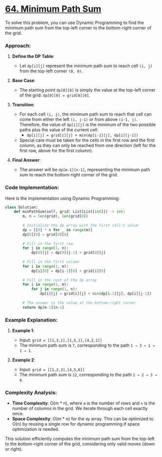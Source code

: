 # [64. Minimum Path Sum](https://leetcode.com/problems/minimum-path-sum/description/)

To solve this problem, you can use Dynamic Programming to find the minimum path sum from the top-left corner to the bottom-right corner of the grid.

### Approach:

1. **Define the DP Table**:
   - Let `dp[i][j]` represent the minimum path sum to reach cell `(i, j)` from the top-left corner `(0, 0)`.

2. **Base Case**:
   - The starting point `dp[0][0]` is simply the value at the top-left corner of the grid: `dp[0][0] = grid[0][0]`.

3. **Transition**:
   - For each cell `(i, j)`, the minimum path sum to reach that cell can come from either the left `(i, j-1)` or from above `(i-1, j)`. Therefore, the value of `dp[i][j]` is the minimum of the two possible paths plus the value of the current cell:
     - `dp[i][j] = grid[i][j] + min(dp[i-1][j], dp[i][j-1])`
   - Special care must be taken for the cells in the first row and the first column, as they can only be reached from one direction (left for the first row, above for the first column).

4. **Final Answer**:
   - The answer will be `dp[m-1][n-1]`, representing the minimum path sum to reach the bottom-right corner of the grid.

### Code Implementation:

Here is the implementation using Dynamic Programming:

```python
class Solution:
    def minPathSum(self, grid: List[List[int]]) -> int:
        m, n = len(grid), len(grid[0])
        
        # Initialize the dp array with the first cell's value
        dp = [[0] * n for _ in range(m)]
        dp[0][0] = grid[0][0]
        
        # Fill in the first row
        for j in range(1, n):
            dp[0][j] = dp[0][j-1] + grid[0][j]
        
        # Fill in the first column
        for i in range(1, m):
            dp[i][0] = dp[i-1][0] + grid[i][0]
        
        # Fill in the rest of the dp array
        for i in range(1, m):
            for j in range(1, n):
                dp[i][j] = grid[i][j] + min(dp[i-1][j], dp[i][j-1])
        
        # The answer is the value at the bottom-right corner
        return dp[m-1][n-1]
```

### Example Explanation:

1. **Example 1**:
   - Input: `grid = [[1,3,1],[1,5,1],[4,2,1]]`
   - The minimum path sum is `7`, corresponding to the path `1 → 3 → 1 → 1 → 1`.

2. **Example 2**:
   - Input: `grid = [[1,2,3],[4,5,6]]`
   - The minimum path sum is `12`, corresponding to the path `1 → 2 → 3 → 6`.

### Complexity Analysis:

- **Time Complexity**: O(m * n), where `m` is the number of rows and `n` is the number of columns in the grid. We iterate through each cell exactly once.
- **Space Complexity**: O(m * n) for the `dp` array. This can be optimized to O(n) by reusing a single row for dynamic programming if space optimization is needed.

This solution efficiently computes the minimum path sum from the top-left to the bottom-right corner of the grid, considering only valid moves (down or right).
